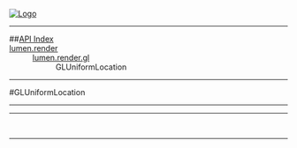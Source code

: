 
[![Logo](../../../../images/logo.png)](../../../../index.html)

---


##[API Index](../../../../api/index.html#lumen.render)   
[lumen.render](../)     
&emsp;&emsp;&emsp;[lumen.render.gl](./)   
&emsp;&emsp;&emsp;&emsp;&emsp;&emsp;GLUniformLocation

---

#GLUniformLocation


---




---



&nbsp;
&nbsp;
&nbsp;

---  


&nbsp;   
&nbsp;   